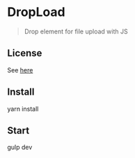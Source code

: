 DropLoad
========

> Drop element for file upload with JS

## License

See [here](https://github.com/KonradRolof/DropLoad/blob/master/LICENSE)

## Install

yarn install

## Start

gulp dev
